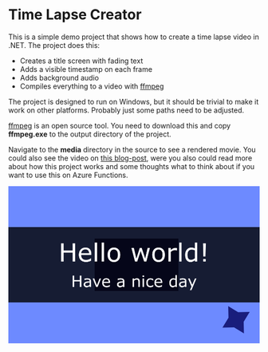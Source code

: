 # Time Lapse Creator

This is a simple demo project that shows how to create a time lapse video in
.NET. The project does this:

* Creates a title screen with fading text
* Adds a visible timestamp on each frame
* Adds background audio
* Compiles everything to a video with [ffmpeg](https://ffmpeg.org/)

The project is designed to run on Windows, but it should be trivial to make it
work on other platforms. Probably just some paths need to be adjusted.

[ffmpeg](https://ffmpeg.org/) is an open source tool. You need to download this
and copy **ffmpeg.exe** to the output directory of the project.

Navigate to the **media** directory in the source to see a rendered movie. You
could also see the video on [this
blog-post](https://devblog.pekspro.com/posts/create-a-time-lapse-video), were
you also could read more about how this project works and some thoughts what to
think about if you want to use this on Azure Functions.

![Thumbnail image](./media/thumbnail.png "Thumbnail image")
